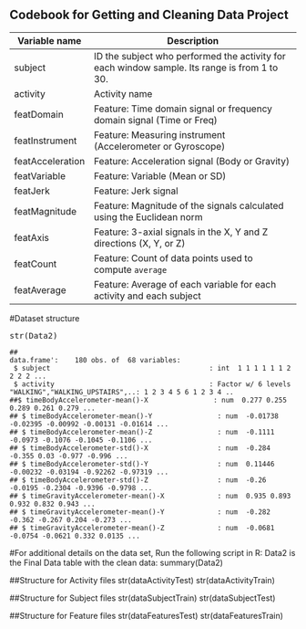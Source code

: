 <article class="markdown-body entry-content" itemprop="mainContentOfPage"><h1><a id="user-content-codebook" class="anchor" href="#codebook" aria-hidden="true"><span class="octicon octicon-link"></span></a>Codebook for Getting and Cleaning Data Project</h1>
<table><thead>
<tr>
<th>Variable name</th>
<th>Description</th>
</tr>
</thead><tbody>
<tr>
<td>subject</td>
<td>ID the subject who performed the activity for each window sample. Its range is from 1 to 30.</td>
</tr>
<tr>
<td>activity</td>
<td>Activity name</td>
</tr>
<tr>
<td>featDomain</td>
<td>Feature: Time domain signal or frequency domain signal (Time or Freq)</td>
</tr>
<tr>
<td>featInstrument</td>
<td>Feature: Measuring instrument (Accelerometer or Gyroscope)</td>
</tr>
<tr>
<td>featAcceleration</td>
<td>Feature: Acceleration signal (Body or Gravity)</td>
</tr>
<tr>
<td>featVariable</td>
<td>Feature: Variable (Mean or SD)</td>
</tr>
<tr>
<td>featJerk</td>
<td>Feature: Jerk signal</td>
</tr>
<tr>
<td>featMagnitude</td>
<td>Feature: Magnitude of the signals calculated using the Euclidean norm</td>
</tr>
<tr>
<td>featAxis</td>
<td>Feature: 3-axial signals in the X, Y and Z directions (X, Y, or Z)</td>
</tr>
<tr>
<td>featCount</td>
<td>Feature: Count of data points used to compute <code>average</code></td>
</tr>
<tr>
<td>featAverage</td>
<td>Feature: Average of each variable for each activity and each subject</td>
</tr>
</tbody></table>
#Dataset structure
<div class="highlight highlight-source-r"><pre>str(<span class="pl-smi">Data2</span>)</pre></div>
<pre><code>## 
data.frame':	180 obs. of  68 variables:
 $ subject                                       : int  1 1 1 1 1 1 2 2 2 2 ...
 $ activity                                      : Factor w/ 6 levels "WALKING","WALKING_UPSTAIRS",..: 1 2 3 4 5 6 1 2 3 4 ..
##$ timeBodyAccelerometer-mean()-X                : num  0.277 0.255 0.289 0.261 0.279 ...
## $ timeBodyAccelerometer-mean()-Y                : num  -0.01738 -0.02395 -0.00992 -0.00131 -0.01614 ...
## $ timeBodyAccelerometer-mean()-Z                : num  -0.1111 -0.0973 -0.1076 -0.1045 -0.1106 ...
## $ timeBodyAccelerometer-std()-X                 : num  -0.284 -0.355 0.03 -0.977 -0.996 ...
## $ timeBodyAccelerometer-std()-Y                 : num  0.11446 -0.00232 -0.03194 -0.92262 -0.97319 ...
## $ timeBodyAccelerometer-std()-Z                 : num  -0.26 -0.0195 -0.2304 -0.9396 -0.9798 ...
## $ timeGravityAccelerometer-mean()-X             : num  0.935 0.893 0.932 0.832 0.943 ...
## $ timeGravityAccelerometer-mean()-Y             : num  -0.282 -0.362 -0.267 0.204 -0.273 ...
## $ timeGravityAccelerometer-mean()-Z             : num  -0.0681 -0.0754 -0.0621 0.332 0.0135 ...
</code></pre>



#For additional details on the data set, Run the following script in R:
Data2 is the Final Data table with the clean data:
summary(Data2)

##Structure for Activity files
str(dataActivityTest)
str(dataActivityTrain)

##Structure for Subject files
str(dataSubjectTrain)
str(dataSubjectTest)

##Structure for Feature files
str(dataFeaturesTest)
str(dataFeaturesTrain)


